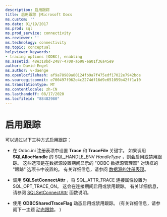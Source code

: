 ```yaml
---
description: 启用跟踪
title: 启用跟踪 |Microsoft Docs
ms.custom: ''
ms.date: 01/19/2017
ms.prod: sql
ms.prod_service: connectivity
ms.reviewer: ''
ms.technology: connectivity
ms.topic: conceptual
helpviewer_keywords:
- tracing options [ODBC], enabling
ms.assetid: 48e318bd-2487-4708-a698-ea01f36a45e9
author: David-Engel
ms.author: v-daenge
ms.openlocfilehash: af9a78989a80124fb9a7f475edf17022e7942bde
ms.sourcegitcommit: e700497f962e4c2274df16d9e651059b42ff1a10
ms.translationtype: MT
ms.contentlocale: zh-CN
ms.lasthandoff: 08/17/2020
ms.locfileid: "88482980"
---
```

# <a name="enabling-tracing"></a>启用跟踪
可以通过以下三种方式启用跟踪：  
  
-   在 Odbc.ini 注册表项中设置 **Trace** 和 **TraceFile** 关键字。 如果调用 **SQLAllocHandle** 的 SQL_HANDLE_ENV *HandleType* ，则会启用或禁用跟踪。 这些选项是在数据源设置期间显示的 "ODBC 数据源管理器" 对话框的 "跟踪" 选项卡中设置的。 有关详细信息，请参阅 [数据源的注册表项](../../../odbc/reference/install/registry-entries-for-data-sources.md)。  
  
-   调用 **SQLSetConnectAttr** ，将 SQL_ATTR_TRACE 连接属性设置为 SQL_OPT_TRACE_ON。 这会在连接期间启用或禁用跟踪。 有关详细信息，请参阅 [SQLSetConnectAttr](../../../odbc/reference/syntax/sqlsetconnectattr-function.md) 函数说明。  
  
-   使用 **ODBCSharedTraceFlag** 动态启用或禁用跟踪。  (有关详细信息，请参阅下一主题 [动态跟踪](../../../odbc/reference/develop-app/dynamic-tracing.md)。 ) 
